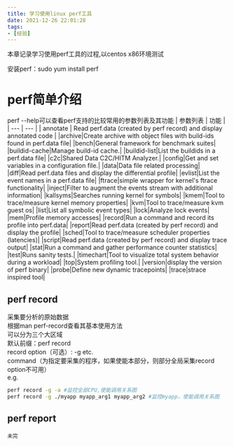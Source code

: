 ```yaml
---
title: 学习使用linux perf工具
date: 2021-12-26 22:01:28
tags:
- [经验]
---
```

本章记录学习使用perf工具的过程,以centos x86环境测试

安装perf：sudo yum install perf

# perf简单介绍

perf --help可以查看perf支持的比较常用的参数列表及其功能
| 参数列表 | 功能 |
| --- | --- |
| annotate | Read perf.data (created by perf record) and display annotated code |
|archive|Create archive with object files with build-ids found in perf.data file|
|bench|General framework for benchmark suites|
|buildid-cache|Manage build-id cache.|
|buildid-list|List the buildids in a perf.data file|
|c2c|Shared Data C2C/HITM Analyzer.|
|config|Get and set variables in a configuration file.|
|data|Data file related processing|
|diff|Read perf.data files and display the differential profile|
|evlist|List the event names in a perf.data file|
|ftrace|simple wrapper for kernel's ftrace functionality|
|inject|Filter to augment the events stream with additional information|
|kallsyms|Searches running kernel for symbols|
|kmem|Tool to trace/measure kernel memory properties|
|kvm|Tool to trace/measure kvm guest os|
|list|List all symbolic event types|
|lock|Analyze lock events|
|mem|Profile memory accesses|
|record|Run a command and record its profile into perf.data|
|report|Read perf.data (created by perf record) and display the profile|
|sched|Tool to trace/measure scheduler properties (latencies)|
|script|Read perf.data (created by perf record) and display trace output|
|stat|Run a command and gather performance counter statistics|
|test|Runs sanity tests.|
|timechart|Tool to visualize total system behavior during a workload|
|top|System profiling tool.|
|version|display the version of perf binary|
|probe|Define new dynamic tracepoints|
|trace|strace inspired tool|

## perf record
采集要分析的原始数据</br>
根据man perf-record查看其基本使用方法</br>
可以分为三个大区域</br>
默认前缀：perf record</br>
record option（可选）: -g etc.</br>
command（为指定要采集的程序，如果使能本部分，则部分全局采集record option不可用）</br>
e.g.
```bash
perf record -g -a #监控全部CPU,使能调用关系图
perf record -g ./myapp myapp_arg1 myapp_arg2 #监控myapp，使能调用关系图
```
## perf report


```未完```